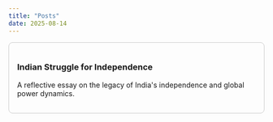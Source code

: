 ```yaml
---
title: "Posts"
date: 2025-08-14
---
```


<div style="padding: 1rem; border: 1px solid #ccc; border-radius: 8px;">
  <h3><a href="/posts/indian-struggle/" style="text-decoration: none;">Indian Struggle for Independence</a></h3>
  <p>A reflective essay on the legacy of India's independence and global power dynamics.</p>
</div>